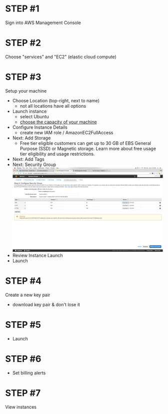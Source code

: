 # STEP #1
Sign into AWS Management Console

# STEP #2
Choose "services" and "EC2" (elastic cloud compute)

# STEP #3
Setup your machine
- Choose Location (top-right, next to name)
  - not all locations have all options
- Launch instance
  - select Ubuntu
  - [choose the capacity of your machine](https://www.google.com/webhp?sourceid=chrome-instant&ion=1&espv=2&ie=UTF-8#q=t2.micro+pricing)
- Configure Instance Details
  - create new IAM role / AmazonEC2FullAccess
- Next: Add Storage
  - Free tier eligible customers can get up to 30 GB of EBS General Purpose (SSD) or Magnetic storage. Learn more about free usage tier eligibility and usage restrictions.
- Next: Add Tags
- Next: Security Group
![security group](01_security-group.png)
- Review Instance Launch
- Launch

# STEP #4
Create a new key pair
- download key pair & don't lose it

# STEP #5
- Launch 

# STEP #6
- Set billing alerts

# STEP #7
View instances



